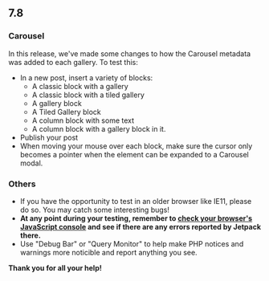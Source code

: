 ## 7.8

### Carousel

In this release, we've made some changes to how the Carousel metadata was added to each gallery. To test this:

* In a new post, insert a variety of blocks:
	- A classic block with a gallery
	- A classic block with a tiled gallery
	- A gallery block
	- A Tiled Gallery block
	- A column block with some text
	- A column block with a gallery block in it.
* Publish your post
* When moving your mouse over each block, make sure the cursor only becomes a pointer when the element can be expanded to a Carousel modal.

### Others

- If you have the opportunity to test in an older browser like IE11, please do so. You may catch some interesting bugs!
- **At any point during your testing, remember to [check your browser's JavaScript console](https://codex.wordpress.org/Using_Your_Browser_to_Diagnose_JavaScript_Errors#Step_3:_Diagnosis) and see if there are any errors reported by Jetpack there.**
- Use "Debug Bar" or "Query Monitor" to help make PHP notices and warnings more noticible and report anything you see.

**Thank you for all your help!**
